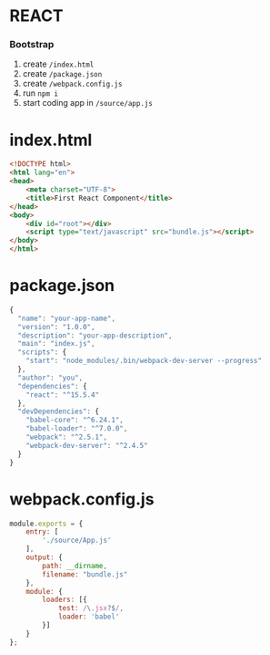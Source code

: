 # REACT


### Bootstrap
1. create `/index.html`
2. create `/package.json`
3. create `/webpack.config.js`
3. run `npm i`
4. start coding app in `/source/app.js`


# index.html
```html
<!DOCTYPE html>
<html lang="en">
<head>
    <meta charset="UTF-8">
    <title>First React Component</title>
</head>
<body>
    <div id="root"></div>
    <script type="text/javascript" src="bundle.js"></script>
</body>
</html>
```

# package.json
```js
{
  "name": "your-app-name",
  "version": "1.0.0",
  "description": "your-app-description",
  "main": "index.js",
  "scripts": {
    "start": "node_modules/.bin/webpack-dev-server --progress"
  },
  "author": "you",
  "dependencies": {
    "react": "^15.5.4"
  },
  "devDependencies": {
    "babel-core": "^6.24.1",
    "babel-loader": "^7.0.0",
    "webpack": "^2.5.1",
    "webpack-dev-server": "^2.4.5"
  }
}
```

# webpack.config.js
```js
module.exports = {
    entry: [
        './source/App.js'
    ],
    output: {
        path: __dirname,
        filename: "bundle.js"
    },
    module: {
        loaders: [{
            test: /\.jsx?$/,
            loader: 'babel'
        }]
    }
};
```
